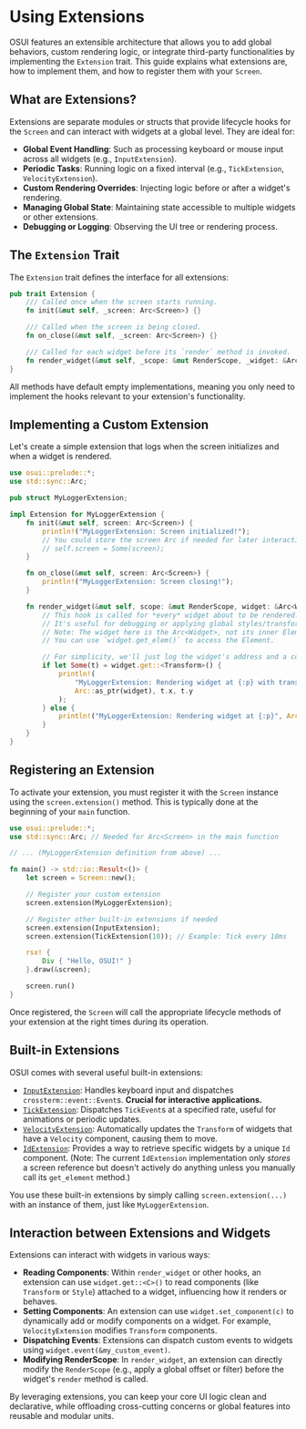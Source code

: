 # Using Extensions

OSUI features an extensible architecture that allows you to add global behaviors, custom rendering logic, or integrate third-party functionalities by implementing the `Extension` trait. This guide explains what extensions are, how to implement them, and how to register them with your `Screen`.

## What are Extensions?

Extensions are separate modules or structs that provide lifecycle hooks for the `Screen` and can interact with widgets at a global level. They are ideal for:

*   **Global Event Handling**: Such as processing keyboard or mouse input across all widgets (e.g., `InputExtension`).
*   **Periodic Tasks**: Running logic on a fixed interval (e.g., `TickExtension`, `VelocityExtension`).
*   **Custom Rendering Overrides**: Injecting logic before or after a widget's rendering.
*   **Managing Global State**: Maintaining state accessible to multiple widgets or other extensions.
*   **Debugging or Logging**: Observing the UI tree or rendering process.

## The `Extension` Trait

The `Extension` trait defines the interface for all extensions:

```rust
pub trait Extension {
    /// Called once when the screen starts running.
    fn init(&mut self, _screen: Arc<Screen>) {}

    /// Called when the screen is being closed.
    fn on_close(&mut self, _screen: Arc<Screen>) {}

    /// Called for each widget before its `render` method is invoked.
    fn render_widget(&mut self, _scope: &mut RenderScope, _widget: &Arc<Widget>) {}
}
```

All methods have default empty implementations, meaning you only need to implement the hooks relevant to your extension's functionality.

## Implementing a Custom Extension

Let's create a simple extension that logs when the screen initializes and when a widget is rendered.

```rust
use osui::prelude::*;
use std::sync::Arc;

pub struct MyLoggerExtension;

impl Extension for MyLoggerExtension {
    fn init(&mut self, screen: Arc<Screen>) {
        println!("MyLoggerExtension: Screen initialized!");
        // You could store the screen Arc if needed for later interaction
        // self.screen = Some(screen);
    }

    fn on_close(&mut self, screen: Arc<Screen>) {
        println!("MyLoggerExtension: Screen closing!");
    }

    fn render_widget(&mut self, scope: &mut RenderScope, widget: &Arc<Widget>) {
        // This hook is called for *every* widget about to be rendered.
        // It's useful for debugging or applying global styles/transforms.
        // Note: The widget here is the Arc<Widget>, not its inner Element.
        // You can use `widget.get_elem()` to access the Element.

        // For simplicity, we'll just log the widget's address and a component if it has one.
        if let Some(t) = widget.get::<Transform>() {
            println!(
                "MyLoggerExtension: Rendering widget at {:p} with transform: x={:?} y={:?}",
                Arc::as_ptr(widget), t.x, t.y
            );
        } else {
            println!("MyLoggerExtension: Rendering widget at {:p}", Arc::as_ptr(widget));
        }
    }
}
```

## Registering an Extension

To activate your extension, you must register it with the `Screen` instance using the `screen.extension()` method. This is typically done at the beginning of your `main` function.

```rust
use osui::prelude::*;
use std::sync::Arc; // Needed for Arc<Screen> in the main function

// ... (MyLoggerExtension definition from above) ...

fn main() -> std::io::Result<()> {
    let screen = Screen::new();

    // Register your custom extension
    screen.extension(MyLoggerExtension);

    // Register other built-in extensions if needed
    screen.extension(InputExtension);
    screen.extension(TickExtension(10)); // Example: Tick every 10ms

    rsx! {
        Div { "Hello, OSUI!" }
    }.draw(&screen);

    screen.run()
}
```

Once registered, the `Screen` will call the appropriate lifecycle methods of your extension at the right times during its operation.

## Built-in Extensions

OSUI comes with several useful built-in extensions:

*   [`InputExtension`](/docs/0.1.0/reference/extensions_api#inputextension): Handles keyboard input and dispatches `crossterm::event::Event`s. **Crucial for interactive applications.**
*   [`TickExtension`](/docs/0.1.0/reference/extensions_api#tickextension): Dispatches `TickEvent`s at a specified rate, useful for animations or periodic updates.
*   [`VelocityExtension`](/docs/0.1.0/reference/extensions_api#velocityextension): Automatically updates the `Transform` of widgets that have a `Velocity` component, causing them to move.
*   [`IdExtension`](/docs/0.1.0/reference/extensions_api#idextension): Provides a way to retrieve specific widgets by a unique `Id` component. (Note: The current `IdExtension` implementation only *stores* a screen reference but doesn't actively do anything unless you manually call its `get_element` method.)

You use these built-in extensions by simply calling `screen.extension(...)` with an instance of them, just like `MyLoggerExtension`.

## Interaction between Extensions and Widgets

Extensions can interact with widgets in various ways:

*   **Reading Components**: Within `render_widget` or other hooks, an extension can use `widget.get::<C>()` to read components (like `Transform` or `Style`) attached to a widget, influencing how it renders or behaves.
*   **Setting Components**: An extension can use `widget.set_component(c)` to dynamically add or modify components on a widget. For example, `VelocityExtension` modifies `Transform` components.
*   **Dispatching Events**: Extensions can dispatch custom events to widgets using `widget.event(&my_custom_event)`.
*   **Modifying RenderScope**: In `render_widget`, an extension can directly modify the `RenderScope` (e.g., apply a global offset or filter) before the widget's `render` method is called.

By leveraging extensions, you can keep your core UI logic clean and declarative, while offloading cross-cutting concerns or global features into reusable and modular units.



